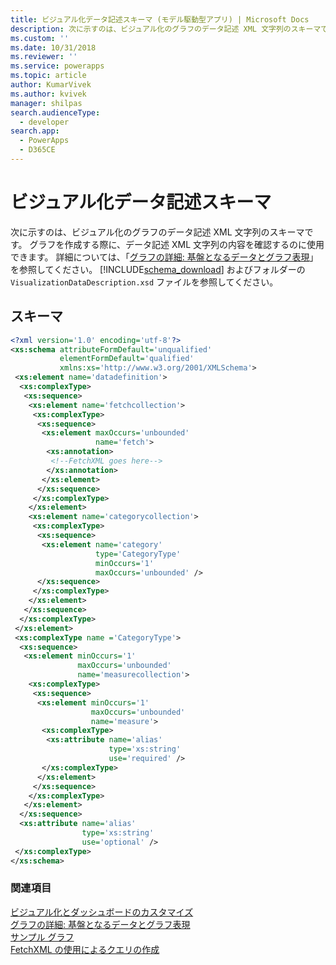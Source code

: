 ```yaml
---
title: ビジュアル化データ記述スキーマ (モデル駆動型アプリ) | Microsoft Docs
description: 次に示すのは、ビジュアル化のグラフのデータ記述 XML 文字列のスキーマです。 グラフを作成する際に、データ記述 XML 文字列の内容を確認するのに使用できます。
ms.custom: ''
ms.date: 10/31/2018
ms.reviewer: ''
ms.service: powerapps
ms.topic: article
author: KumarVivek
ms.author: kvivek
manager: shilpas
search.audienceType:
  - developer
search.app:
  - PowerApps
  - D365CE
---
```

# <a name="visualization-data-description-schema"></a>ビジュアル化データ記述スキーマ

<!-- https://docs.microsoft.com/en-us/dynamics365/customer-engagement/developer/customize-dev/visualization-data-description-schema -->

次に示すのは、ビジュアル化のグラフのデータ記述 XML 文字列のスキーマです。 グラフを作成する際に、データ記述 XML 文字列の内容を確認するのに使用できます。 詳細については、「[グラフの詳細: 基盤となるデータとグラフ表現](understand-charts-underlying-data-chart-representation.md)」を参照してください。 [!INCLUDE[schema_download](../../includes/schema-download.md)] およびフォルダーの `VisualizationDataDescription.xsd` ファイルを参照してください。  
  
## <a name="schema"></a>スキーマ  
  
```xml  
<?xml version='1.0' encoding='utf-8'?>  
<xs:schema attributeFormDefault='unqualified'  
           elementFormDefault='qualified'  
           xmlns:xs='http://www.w3.org/2001/XMLSchema'>  
 <xs:element name='datadefinition'>  
  <xs:complexType>  
   <xs:sequence>  
    <xs:element name='fetchcollection'>  
     <xs:complexType>  
      <xs:sequence>  
       <xs:element maxOccurs='unbounded'  
                   name='fetch'>  
        <xs:annotation>  
         <!--FetchXML goes here-->  
        </xs:annotation>  
       </xs:element>  
      </xs:sequence>  
     </xs:complexType>  
    </xs:element>  
    <xs:element name='categorycollection'>  
     <xs:complexType>  
      <xs:sequence>  
       <xs:element name='category'  
                   type='CategoryType'  
                   minOccurs='1'  
                   maxOccurs='unbounded' />  
      </xs:sequence>  
     </xs:complexType>  
    </xs:element>  
   </xs:sequence>  
  </xs:complexType>  
 </xs:element>  
 <xs:complexType name ='CategoryType'>  
  <xs:sequence>  
   <xs:element minOccurs='1'  
               maxOccurs='unbounded'  
               name='measurecollection'>  
    <xs:complexType>  
     <xs:sequence>  
      <xs:element minOccurs='1'  
                  maxOccurs='unbounded'  
                  name='measure'>  
       <xs:complexType>  
        <xs:attribute name='alias'  
                      type='xs:string'  
                      use='required' />  
       </xs:complexType>  
      </xs:element>  
     </xs:sequence>  
    </xs:complexType>  
   </xs:element>  
  </xs:sequence>  
  <xs:attribute name='alias'  
                type='xs:string'  
                use='optional' />  
 </xs:complexType>  
</xs:schema>  
```  
### <a name="see-also"></a>関連項目  
 [ビジュアル化とダッシュボードのカスタマイズ](customize-visualizations-dashboards.md)   
 [グラフの詳細: 基盤となるデータとグラフ表現](understand-charts-underlying-data-chart-representation.md)   
 [サンプル グラフ](sample-charts.md)   
 [FetchXML の使用によるクエリの作成](../common-data-service/use-fetchxml-construct-query.md)